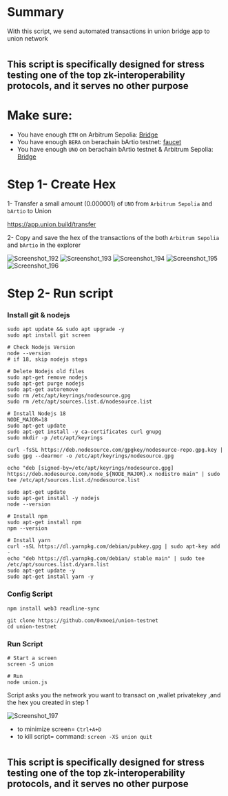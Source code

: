 # Summary
With this script, we send automated transactions in union bridge app to union network

#

## This script is specifically designed for stress testing one of the top zk-interoperability protocols, and it serves no other purpose

#

# Make sure:
* You have enough `ETH` on Arbitrum Sepolia: [Bridge](https://bridge.arbitrum.io/?destinationChain=arbitrum-sepolia&l2ChainId=23011913&sourceChain=sepolia)
* You have enough `BERA` on berachain bArtio testnet: [faucet](https://bartio.faucet.berachain.com/)
* You have enough `UNO` on berachain bArtio testnet & Arbitrum Sepolia: [Bridge](https://app.union.build/transfer)


# Step 1- Create Hex
1- Transfer a small amount (0.000001) of `UNO` from `Arbitrum Sepolia` and `bArtio` to Union

https://app.union.build/transfer

2- Copy and save the hex of the transactions of the both `Arbitrum Sepolia` and `bArtio` in the explorer

![Screenshot_192](https://github.com/user-attachments/assets/3929009a-29ba-46a0-876a-5dcc8aab587a)
![Screenshot_193](https://github.com/user-attachments/assets/0a3b8869-93f5-436d-993c-206797359beb)
![Screenshot_194](https://github.com/user-attachments/assets/9bc8aa7e-8c82-4bc9-bc89-b0fe3edf299e)
![Screenshot_195](https://github.com/user-attachments/assets/621bd1a1-6303-49b3-9e76-2cb8cbc8cfea)
![Screenshot_196](https://github.com/user-attachments/assets/41d32b9f-4768-42c7-9d59-e49a2df9d1bc)

# Step 2- Run script

### Install git & nodejs
```console
sudo apt update && sudo apt upgrade -y
sudo apt install git screen
```
```console
# Check Nodejs Version
node --version
# if 18, skip nodejs steps

# Delete Nodejs old files
sudo apt-get remove nodejs
sudo apt-get purge nodejs
sudo apt-get autoremove
sudo rm /etc/apt/keyrings/nodesource.gpg
sudo rm /etc/apt/sources.list.d/nodesource.list

# Install Nodejs 18
NODE_MAJOR=18
sudo apt-get update
sudo apt-get install -y ca-certificates curl gnupg
sudo mkdir -p /etc/apt/keyrings

curl -fsSL https://deb.nodesource.com/gpgkey/nodesource-repo.gpg.key | sudo gpg --dearmor -o /etc/apt/keyrings/nodesource.gpg

echo "deb [signed-by=/etc/apt/keyrings/nodesource.gpg] https://deb.nodesource.com/node_${NODE_MAJOR}.x nodistro main" | sudo tee /etc/apt/sources.list.d/nodesource.list

sudo apt-get update
sudo apt-get install -y nodejs
node --version

# Install npm
sudo apt-get install npm
npm --version

# Install yarn
curl -sSL https://dl.yarnpkg.com/debian/pubkey.gpg | sudo apt-key add -
echo "deb https://dl.yarnpkg.com/debian/ stable main" | sudo tee /etc/apt/sources.list.d/yarn.list
sudo apt-get update -y
sudo apt-get install yarn -y
```

### Config Script
```console
npm install web3 readline-sync

git clone https://github.com/0xmoei/union-testnet
cd union-testnet
```

### Run Script
```console
# Start a screen
screen -S union

# Run
node union.js
```

Script asks you the network you want to transact on ,wallet privatekey ,and the hex you created in step 1

![Screenshot_197](https://github.com/user-attachments/assets/b000b809-8a6a-4ee0-9c40-d0fe8942aab7)

* to minimize screen= `Ctrl+A+D` 
* to kill script= command: `screen -XS union quit`

#

## This script is specifically designed for stress testing one of the top zk-interoperability protocols, and it serves no other purpose
